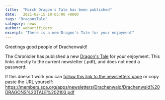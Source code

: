 ```yaml
---
title:  "March Dragon's Tale has been published"
date:   2021-02-15 10:05:00 +0000
tags: "DragonsTale"
category: news
author: webartificers
excerpt: "There is a new Dragon's Tale for your enjoyment"
---
```


Greetings good people of Drachenwald!

The Chronicler has published a new [Dragon's Tale](https://members.sca.org/apps/newsletters/Drachenwald/Drachenwald%20DRAGONS%20TALE%202103.pdf) for your enjoyment. This links directly to the current newsletter (.pdf), and does not need a password. 

If this doesn't work you can [follow this link to the newsletters page](https://members.sca.org/apps/#NewsletterFiles/12) or copy paste the URL yourself:  https://members.sca.org/apps/newsletters/Drachenwald/Drachenwald%20DRAGONS%20TALE%202103.pdf

